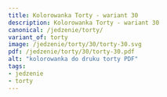 ```yaml
---
title: Kolorowanka Torty - wariant 30
description: Kolorowanka Torty - wariant 30
canonical: /jedzenie/torty/
variant_of: torty
image: /jedzenie/torty/30/torty-30.svg
pdf: /jedzenie/torty/30/torty-30.pdf
alt: "kolorowanka do druku torty PDF"
tags:
- jedzenie
- torty
---
```

